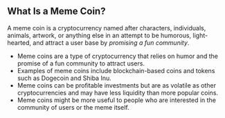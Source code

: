 ## What Is a Meme Coin?

A meme coin is a cryptocurrency named after characters, individuals, animals, artwork, or anything else in an attempt to be humorous, light-hearted, and attract a user base by _promising a fun community_.

- Meme coins are a type of cryptocurrency that relies on humor and the promise of a fun community to attract users.
- Examples of meme coins include blockchain-based coins and tokens such as Dogecoin and Shiba Inu.
- Meme coins can be profitable investments but are as volatile as other cryptocurrencies and may have less liquidity than more popular coins.
- Meme coins might be more useful to people who are interested in the community of users or the meme itself.